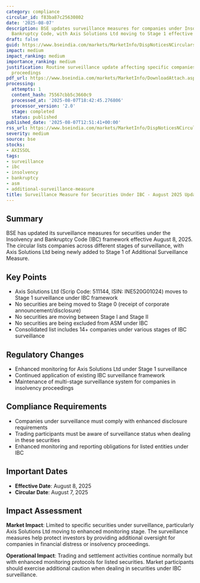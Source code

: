 ```yaml
---
category: compliance
circular_id: f83ba87c25630802
date: '2025-08-07'
description: BSE updates surveillance measures for companies under Insolvency and
  Bankruptcy Code, with Axis Solutions Ltd moving to Stage 1 effective August 8, 2025.
draft: false
guid: https://www.bseindia.com/markets/MarketInfo/DispNoticesNCirculars.aspx?Noticeid={77D15259-BED4-46A1-A011-312C45DFF017}&noticeno=20250807-39&dt=08/07/2025&icount=39&totcount=77&flag=0
impact: medium
impact_ranking: medium
importance_ranking: medium
justification: Routine surveillance update affecting specific companies under insolvency
  proceedings
pdf_url: https://www.bseindia.com/markets/MarketInfo/DownloadAttach.aspx?id=20250807-39&attachedId=b0a18101-1faa-4ab1-a8c6-0659906c3d7a
processing:
  attempts: 1
  content_hash: 75567cbb5c3660c9
  processed_at: '2025-08-07T18:42:45.276806'
  processor_version: '2.0'
  stage: completed
  status: published
published_date: '2025-08-07T12:51:41+00:00'
rss_url: https://www.bseindia.com/markets/MarketInfo/DispNoticesNCirculars.aspx?Noticeid={77D15259-BED4-46A1-A011-312C45DFF017}&noticeno=20250807-39&dt=08/07/2025&icount=39&totcount=77&flag=0
severity: medium
source: bse
stocks:
- AXISSOL
tags:
- surveillance
- ibc
- insolvency
- bankruptcy
- asm
- additional-surveillance-measure
title: Surveillance Measure for Securities Under IBC - August 2025 Update
---
```


## Summary

BSE has updated its surveillance measures for securities under the Insolvency and Bankruptcy Code (IBC) framework effective August 8, 2025. The circular lists companies across different stages of surveillance, with Axis Solutions Ltd being newly added to Stage 1 of Additional Surveillance Measure.

## Key Points

- Axis Solutions Ltd (Scrip Code: 511144, ISIN: INE520G01024) moves to Stage 1 surveillance under IBC framework
- No securities are being moved to Stage 0 (receipt of corporate announcement/disclosure)
- No securities are moving between Stage I and Stage II
- No securities are being excluded from ASM under IBC
- Consolidated list includes 14+ companies under various stages of IBC surveillance

## Regulatory Changes

- Enhanced monitoring for Axis Solutions Ltd under Stage 1 surveillance
- Continued application of existing IBC surveillance framework
- Maintenance of multi-stage surveillance system for companies in insolvency proceedings

## Compliance Requirements

- Companies under surveillance must comply with enhanced disclosure requirements
- Trading participants must be aware of surveillance status when dealing in these securities
- Enhanced monitoring and reporting obligations for listed entities under IBC

## Important Dates

- **Effective Date**: August 8, 2025
- **Circular Date**: August 7, 2025

## Impact Assessment

**Market Impact**: Limited to specific securities under surveillance, particularly Axis Solutions Ltd moving to enhanced monitoring stage. The surveillance measures help protect investors by providing additional oversight for companies in financial distress or insolvency proceedings.

**Operational Impact**: Trading and settlement activities continue normally but with enhanced monitoring protocols for listed securities. Market participants should exercise additional caution when dealing in securities under IBC surveillance.